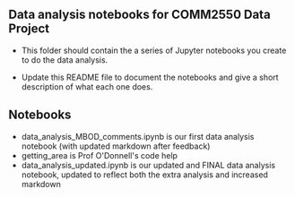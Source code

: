 ## Data analysis notebooks for COMM2550 Data Project

* This folder should contain the a series of Jupyter notebooks you create to do the data analysis.

* Update this README file to document the notebooks and give a short description of what each one does.

## Notebooks
* data_analysis_MBOD_comments.ipynb is our first data analysis notebook (with updated markdown after feedback)
* getting_area is Prof O'Donnell's code help
* data_analysis_updated.ipynb is our updated and FINAL data analysis notebook, updated to reflect both the extra analysis and increased markdown
